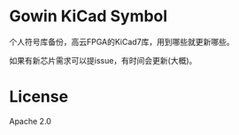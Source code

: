 # Gowin KiCad Symbol

个人符号库备份，高云FPGA的KiCad7库，用到哪些就更新哪些。

如果有新芯片需求可以提issue，有时间会更新(大概)。

# License

Apache 2.0

